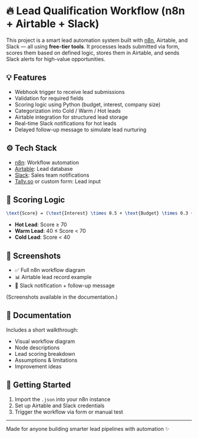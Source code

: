 # 🔥 Lead Qualification Workflow (n8n + Airtable + Slack)

This project is a smart lead automation system built with [n8n](https://n8n.io), Airtable, and Slack — all using **free-tier tools**. It processes leads submitted via form, scores them based on defined logic, stores them in Airtable, and sends Slack alerts for high-value opportunities.

## 💡 Features

- Webhook trigger to receive lead submissions
- Validation for required fields
- Scoring logic using Python (budget, interest, company size)
- Categorization into Cold / Warm / Hot leads
- Airtable integration for structured lead storage
- Real-time Slack notifications for hot leads
- Delayed follow-up message to simulate lead nurturing

## ⚙️ Tech Stack

- [n8n](https://n8n.io): Workflow automation
- [Airtable](https://airtable.com): Lead database
- [Slack](https://slack.com): Sales team notifications
- [Tally.so](https://tally.so) or custom form: Lead input

## 🧠 Scoring Logic

```latex
\text{Score} = (\text{Interest} \times 0.5 + \text{Budget} \times 0.3 + \text{Company Size} \times 0.2) \times 100
```

* **Hot Lead**: Score ≥ 70
* **Warm Lead**: 40 ≤ Score < 70
* **Cold Lead**: Score < 40

## 📸 Screenshots

* ✅ Full n8n workflow diagram
* 📊 Airtable lead record example
* 💬 Slack notification + follow-up message

(Screenshots available in the documentation.)

## 📄 Documentation

Includes a short walkthrough:

* Visual workflow diagram
* Node descriptions
* Lead scoring breakdown
* Assumptions & limitations
* Improvement ideas

## 🚀 Getting Started

1. Import the `.json` into your n8n instance
2. Set up Airtable and Slack credentials
3. Trigger the workflow via form or manual test

---

Made for anyone building smarter lead pipelines with automation ✨
